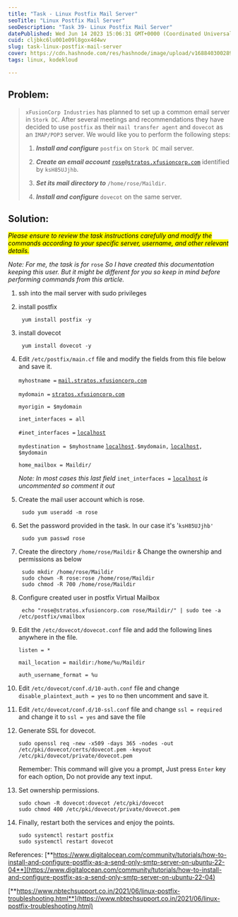 ```yaml
---
title: "Task - Linux Postfix Mail Server"
seoTitle: "Linux Postfix Mail Server"
seoDescription: "Task 39- Linux Postfix Mail Server"
datePublished: Wed Jun 14 2023 15:06:31 GMT+0000 (Coordinated Universal Time)
cuid: cljbkc6lu001e09l8gox4d4wv
slug: task-linux-postfix-mail-server
cover: https://cdn.hashnode.com/res/hashnode/image/upload/v1688403002899/80da7382-4729-48dd-85ca-5b9867081ac8.png
tags: linux, kodekloud

---
```


## **Problem:**

> `xFusionCorp Industries` has planned to set up a common email server in `Stork DC`. After several meetings and recommendations they have decided to use `postfix` as their `mail transfer agent` and `dovecot` as an `IMAP/POP3` server. We would like you to perform the following steps:
> 
> 1. ***Install and configure*** `postfix` on `Stork DC` mail server.
>     
> 2. ***Create an email account*** [`rose@stratos.xfusioncorp.com`](mailto:rose@stratos.xfusioncorp.com) identified by `ksH85UJjhb`.
>     
> 3. ***Set its mail directory to*** `/home/rose/Maildir`.
>     
> 4. ***Install and configure*** `dovecot` on the same server.
>     

## Solution:

*<mark>Please ensure to review the task instructions carefully and modify the commands according to your specific server, username, and other relevant details.</mark>*

*Note: For me, the task is for* `rose` *So I have created this documentation keeping this user. But it might be different for you so keep in mind before performing commands from this article.*

1. ssh into the mail server with sudo privileges
    
2. install postfix
    
    ```plaintext
     yum install postfix -y
    ```
    
3. install dovecot
    
    ```plaintext
     yum install dovecot -y
    ```
    
4. Edit `/etc/postfix/main.cf` file and modify the fields from this file below and save it.
    
    `myhostname =` [`mail.stratos.xfusioncorp.com`](http://mail.stratos.xfusioncorp.com)
    
    `mydomain =` [`stratos.xfusioncorp.com`](http://stratos.xfusioncorp.com)
    
    `myorigin = $mydomain`
    
    `inet_interfaces = all`
    
    `#inet_interfaces =` [`localhost`](http://localhost)
    
    `mydestination = $myhostname` [`localhost`](http://localhost)`.$mydomain,` [`localhost`](http://localhost)`, $mydomain`
    
    `home_mailbox = Maildir/`
    
    *Note: In most cases this last field* `inet_interfaces =` [`localhost`](http://localhost) *is uncommented so comment it out*
    
5. Create the mail user account which is rose.
    
    ```plaintext
     sudo yum useradd -m rose
    ```
    
6. Set the password provided in the task. In our case it's '`ksH85UJjhb'`
    
    ```plaintext
     sudo yum passwd rose
    ```
    
7. Create the directory `/home/rose/Maildir` & Change the ownership and permissions as below
    
    ```plaintext
     sudo mkdir /home/rose/Maildir
     sudo chown -R rose:rose /home/rose/Maildir
     sudo chmod -R 700 /home/rose/Maildir
    ```
    
8. Configure created user in postfix Virtual Mailbox
    
    ```plaintext
     echo "rose@stratos.xfusioncorp.com rose/Maildir/" | sudo tee -a /etc/postfix/vmailbox
    ```
    
9. Edit the `/etc/dovecot/dovecot.conf` file and add the following lines anywhere in the file.
    
    `listen = *`
    
    `mail_location = maildir:/home/%u/Maildir`
    
    `auth_username_format = %u`
    
10. Edit `/etc/dovecot/conf.d/10-auth.conf` file and change `disable_plaintext_auth = yes` to `no` then uncomment and save it.
    
11. Edit `/etc/dovecot/conf.d/10-ssl.conf` file and change `ssl = required` and change it to `ssl = yes` and save the file
    
12. Generate SSL for dovecot.
    
    ```plaintext
    sudo openssl req -new -x509 -days 365 -nodes -out /etc/pki/dovecot/certs/dovecot.pem -keyout /etc/pki/dovecot/private/dovecot.pem
    ```
    
    Remember: This command will give you a prompt, Just press `Enter` key for each option, Do not provide any text input.
    
13. Set ownership permissions.
    
    ```plaintext
    sudo chown -R dovecot:dovecot /etc/pki/dovecot
    sudo chmod 400 /etc/pki/dovecot/private/dovecot.pem
    ```
    
14. Finally, restart both the services and enjoy the points.
    
    ```plaintext
    sudo systemctl restart postfix
    sudo systemctl restart dovecot
    ```
    

References: [**https://www.digitalocean.com/community/tutorials/how-to-install-and-configure-postfix-as-a-send-only-smtp-server-on-ubuntu-22-04**](https://www.digitalocean.com/community/tutorials/how-to-install-and-configure-postfix-as-a-send-only-smtp-server-on-ubuntu-22-04)

[**https://www.nbtechsupport.co.in/2021/06/linux-postfix-troubleshooting.html**](https://www.nbtechsupport.co.in/2021/06/linux-postfix-troubleshooting.html)